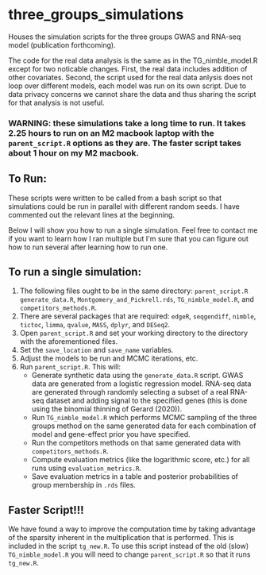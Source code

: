 # three_groups_simulations
Houses the simulation scripts for the three groups GWAS and RNA-seq model (publication forthcoming). 

The code for the real data analysis is the same as in the TG_nimble_model.R except for two noticable changes. First, the real data includes addition of other covariates. Second, the script used for the real data anlysis does not loop over different models, each model was run on its own script. Due to data privacy concerns we cannot share the data and thus sharing the script for that analysis is not useful. 


### **WARNING**: these simulations take a long time to run. It takes 2.25 hours to run on an M2 macbook laptop with the `parent_script.R` options as they are. The faster script takes about 1 hour on my M2 macbook. 


## To Run: 
These scripts were written to be called from a bash script so that simulations could be run in parallel with different random seeds. I have commented out the relevant lines at the beginning.

Below I will show you how to run a single simulation. Feel free to contact me if you want to learn how I ran multiple but I'm sure that you can figure out how to run several after learning how to run one. 

## To run a single simulation:
1. The following files ought to be in the same directory: `parent_script.R` `generate_data.R`, `Montgomery_and_Pickrell.rds`, `TG_nimble_model.R`, and `competitors_methods.R`.
2. There are several packages that are required: `edgeR`, `seqgendiff`, `nimble`, `tictoc`, `limma`, `qvalue`, `MASS`, `dplyr`, and `DESeq2`. 
3. Open `parent_script.R` and set your working directory to the directory with the aforementioned files. 
4. Set the `save_location` and `save_name` variables. 
5. Adjust the models to be run and MCMC iterations, etc.
6. Run `parent_script.R`. This will:
   - Generate synthetic data using the `generate_data.R` script. GWAS data are generated from a logistic regression model. RNA-seq data are generated through randomly selecting a subset of a real RNA-seq dataset and adding signal to the specified genes (this is done using the binomial thinning of Gerard (2020)).
   - Run `TG_nimble_model.R` which performs MCMC sampling of the three groups method on the same generated data for each combination of model and gene-effect prior you have specified.
   - Run the competitors methods on that same generated data with `competitors_methods.R`.
   - Compute evaluation metrics (like the logarithmic score, etc.) for all runs using `evaluation_metrics.R`.
   - Save evaluation metrics in a table and posterior probabilities of group membership in `.rds` files.

## Faster Script!!!
We have found a way to improve the computation time by taking advantage of the sparsity inherent in the multiplication that is performed. This is included in the script `tg_new.R`. To use this script instead of the old (slow) `TG_nimble_model.R` you will need to change `parent_script.R` so that it runs `tg_new.R`. 
